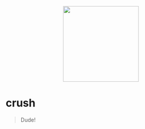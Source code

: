 <p align="center">
  <img src="https://static.wikia.nocookie.net/p__/images/3/30/Crush-FN.png/revision/latest?cb=20151105013143&path-prefix=protagonist" width="200" align="center"/>
</p>

# crush

> Dude!